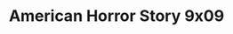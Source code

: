 ---
layout: episodios
title: "American Horror Story 9x09"
url_serie_padre: 'american-horror-story-temporada-9'
category: 'series'
anio: '2019'
capitulo: 'yes'
prev: 'capitulo-8'
proximo: ''
sandbox: allow-same-origin allow-forms
idioma: 'Subtitulado'
reproductor: 'fembed'
calidad: 'Full HD'
image_banner: 'https://res.cloudinary.com/imbriitneysam/image/upload/v1546545022/reason1-banner-min.jpg'
reproductores: ["https://api.cuevana3.io/olpremium/gd.php?file=ek5lbm9xYWNrS0xNejZabVlkSFIyTkxQb3BPWDB0UFkwY3lvbjJIRjBPQ1QwNStUck1mVG9kVExvM0djeHA3VnFybXRscUdvMWRXNHRZbU1lYXVUeDg2cGpKVmp4cXpBejYxcGsyVE4xOWE2clhlSm5hU254TStjb0plZHE1VFdsSmlyaGFER3NzWE96Nngvb2JEQzFjL2JxNVdIeHRQSXo4cXRoNXpXdXMycjIyZU1udEtUMk5DOWk0YUxzTlRYcTlPaWk1KzMwOGVXbUp5R29hUzV3SlNvYklLRWlNbmYxOG1ZYjZ6SDFBPT0"]
tags:
- Terror
---